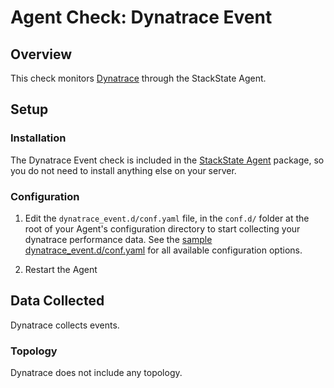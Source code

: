 # Agent Check: Dynatrace Event

## Overview

This check monitors [Dynatrace][1] through the StackState Agent.

## Setup

### Installation

The Dynatrace Event check is included in the [StackState Agent][2] package, so you do not
need to install anything else on your server.

### Configuration

1. Edit the `dynatrace_event.d/conf.yaml` file, in the `conf.d/` folder at the root of your
   Agent's configuration directory to start collecting your dynatrace performance data.
   See the [sample dynatrace_event.d/conf.yaml][2] for all available configuration options.

2. Restart the Agent

## Data Collected

Dynatrace collects events.


### Topology

Dynatrace does not include any topology.

[1]: https://www.dynatrace.com/
[2]: https://github.com/StackVista/stackstate-agent-integrations/blob/master/dynatrace_event/stackstate_checks/dynatrace_event/data/conf.yaml.example
